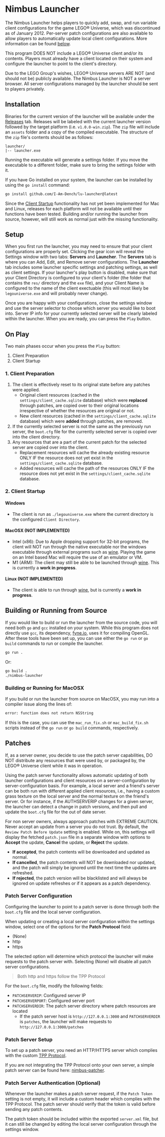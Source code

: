 # Nimbus Launcher

The Nimbus Launcher helps players to quickly add, swap, and run variable client configurations for the game LEGO® Universe, which was discontinued as of January 2012. Per-server patch configurations are also available to allow players to automatically update local client configurations. More information can be found [below](#patches).

This program DOES NOT include a LEGO® Universe client and/or its contents. Players must already have a client located on their system and configure the launcher to point to the client's directory.

Due to the LEGO Group's wishes, LEGO® Universe servers ARE NOT (and should not be) publicly available. The Nimbus Launcher is NOT a server browser. All server configurations managed by the launcher should be sent to players privately.

## Installation

Binaries for the current version of the launcher will be available under the [Releases]() tab. Releases will be labeled with the current launcher version followed by the target platform (i.e. `v1.0.0-win.zip`). The `zip` file will include an `assets` folder and a copy of the compiled executable. The structure of the `zip` file's contents should be as follows:

```
launcher/
|-- launcher.exe
```

Running the executable will generate a settings folder. If you move the executable to a different folder, make sure to bring the settings folder with it. 

If you have Go installed on your system, the launcher can be installed by using the `go install` command:

```bash
go install github.com/I-Am-Dench/lu-launcher@latest
```

Since the [Client Startup](#2-client-startup) functionality has not yet been implemented for Mac and Linux, releases for each platform will not be available until their functions have been tested. Building and/or running the launcher from source, however, will still work as normal just with the missing functionality.

## Setup

When you first run the launcher, you may need to ensure that your client configurations are properly set. Clicking the gear icon will reveal the Settings window with two tabs: **Servers** and **Launcher**. The **Servers** tab is where you can Add, Edit, and Remove server configurations. The **Launcher** tab includes some launcher specific settings and patching settings, as well as client settings. If your launcher's play button is disabled, make sure that your Client Directory is configured to your client's folder (the folder that contains the `res/` directory and the `exe` file), and your Client Name is configured to the name of the client exectuable (this will most likely be `legouniverse.exe` and will probably never change).

Once you are happy with your configurations, close the settings window and use the server selector to choose which server you would like to boot into. Server IP info for your currently selected server will be clearly labeled within the launcher. When you are ready, you can press the `Play` button.

## On Play

Two main phases occur when you press the `Play` button:

1. Client Preparation
2. Client Startup

### 1. Client Preparation

1. The client is effectively reset to its original state before any patches were applied.
    - Original client resources (cached in the `settings/client_cache.sqlite` database) which were **replaced** through patches, are copied over to their original locations irrespective of whether the resources are original or not.
    - New client resources (cached in the `settings/client_cache.sqlite` database) which were **added** through patches, are removed.
2. If the currently selected server is not the same as the previously run server, the `boot.cfg` file for the currently selected server is copied over into the client directory.
3. Any resources that are a part of the current patch for the selected server are copied over into the client.
    - Replacement resources will cache the already existing resource ONLY IF the resource does not yet exist in the `settings/client_cache.sqlite` database.
    - Added resources will cache the path of the resources ONLY IF the resource does not yet exist in the `settings/client_cache.sqlite` database.

### 2. Client Startup

#### Windows

- The client is run as `./legouniverse.exe` where the current directory is the configured `Client Directory`.

#### MacOSX (NOT IMPLEMENTED)

- Intel (x86): Due to Apple dropping support for 32-bit programs, the client will NOT run through the native executable nor the windows executable through external programs such as [wine](https://www.winehq.org/). Playing the game on an Intel based Mac will require the use of an emulator or VM.
- M1 (ARM): The client may still be able to be launched through [wine](https://www.winehq.org/). This is currently a **work in progress**.

#### Linux (NOT IMPLEMENTED)

- The client is able to run through [wine](https://www.winehq.org/), but is currently a **work in progress**. 

## Building or Running from Source

If you would like to build or run the launcher from the source code, you will need both `go` and `gcc` installed on your system. While this program does not directly use `gcc`, its dependency, [fyne.io](https://github.com/fyne-io/fyne), uses it for compiling OpenGL. After these tools have been set up, you can use either the `go run` or `go build` commands to run or compile the launcher.

```bash
go run .
```

Or:

```bash
go build .
./nimbus-launcher
```

### Building or Running for MacOSX

If you build or run the launcher from source on MacOSX, you may run into a compiler issue along the lines of:

```bash
error: function does not return NSString
```

If this is the case, you can use the `mac_run_fix.sh` or `mac_build_fix.sh` scripts instead of the `go run` or `go build` commands, respectively.

## Patches

If, as a server owner, you decide to use the patch server capabilities, DO NOT distribute any resources that were used by, or packaged by, the LEGO® Universe client while it was in operation.

Using the patch server functionality allows automatic updating of both launcher configurations and client resources on a server-configuration by server-configuration basis. For example, a local server and a friend's server can be both run with different applied client resources, i.e., having a custom grass texture on the local server and the normal texture on the friend's server. Or for instance, if the AUTHSERVERIP changes for a given server, the launcher can detect a change in patch versions, and then pull and update the `boot.cfg` file for the out of date server.

For non server owners, always approach patches with EXTREME CAUTION. Never accept an update from a server you do not trust. By default, the `Review Patch Before Update` setting is enabled. While on, this settings will display the fetched `patch.json` file in a separate window with options to **Accept** the update, **Cancel** the update, or **Reject** the update.
  - **If accepted**, the patch contents will be downloaded and updated as normal.
  - **If cancelled**, the patch contents will NOT be downloaded nor updated, and the patch will simply be ignored until the next time the updates are refreshed.
  - **If rejected**, the patch version will be blacklisted and will always be ignored on update refreshes or if it appears as a patch dependency.

### Patch Server Configuration

Configuring the launcher to point to a patch server is done through both the `boot.cfg` file and the local server configuration.

When updating or creating a local server configuration within the settings window, select one of the options for the **Patch Protocol** field:

- (None)
- http
- https

The selected option will determine which protocol the launcher will make requests to the patch server with. Selecting (None) will disable all patch server configurations.

> Both http and https follow the TPP Protocol

For the `boot.cfg` file, modify the following fields:

- `PATCHSERVERIP`: Configured server IP
- `PATCHSERVERPORT`: Configured server port
- `PATCHSERVERDIR`: The patch server directory where patch resources are located
  - If the patch server host is `http://127.0.0.1:3000` and `PATCHSERVERDIR` is `patches`, the launcher will make requests to `http://127.0.0.1:3000/patches`

### Patch Server Setup

To set up a patch server, you need an HTTP/HTTPS server which complies with the custom [TPP Protocol](/PATCHING.md).

If you are not integrating the TPP Protocol onto your own server, a simple patch server can be found here: [nimbus-patcher](https://github.com/I-Am-Dench/nimbus-patcher).

### Patch Server Authentication (Optional)

Whenever the launcher makes a patch server request, if the `Patch Token` setting is not empty, it will include a custom header which complies with the TPP Protocol. The patch server should verify that the token is valid before sending any patch contents.

The patch token should be included within the exported `server.xml` file, but it can still be changed by editing the local server configuration through the settings window.
